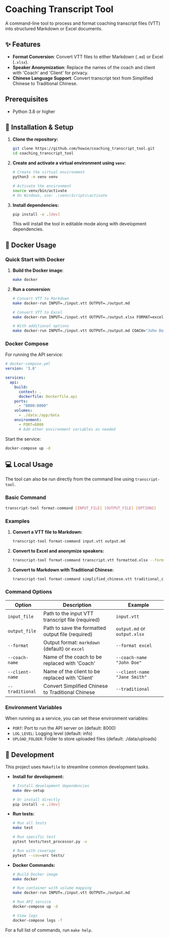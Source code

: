 # Coaching Transcript Tool

A command-line tool to process and format coaching transcript files (VTT) into structured Markdown or Excel documents.

## ✨ Features

- **Format Conversion**: Convert VTT files to either Markdown (`.md`) or Excel (`.xlsx`).
- **Speaker Anonymization**: Replace the names of the coach and client with 'Coach' and 'Client' for privacy.
- **Chinese Language Support**: Convert transcript text from Simplified Chinese to Traditional Chinese.

## Prerequisites

- Python 3.8 or higher

## 🚀 Installation & Setup

1.  **Clone the repository:**
    ```bash
    git clone https://github.com/howie/coaching_transcript_tool.git
    cd coaching_transcript_tool
    ```

2.  **Create and activate a virtual environment using `venv`:**
    ```bash
    # Create the virtual environment
    python3 -m venv venv

    # Activate the environment
    source venv/bin/activate
    # On Windows, use: .\venv\Scripts\activate
    ```

3.  **Install dependencies:**
    ```bash
    pip install -e .[dev]
    ```
    This will install the tool in editable mode along with development dependencies.

## 🐋 Docker Usage

### Quick Start with Docker

1. **Build the Docker image**:
   ```bash
   make docker
   ```

2. **Run a conversion**:
   ```bash
   # Convert VTT to Markdown
   make docker-run INPUT=./input.vtt OUTPUT=./output.md
   
   # Convert VTT to Excel
   make docker-run INPUT=./input.vtt OUTPUT=./output.xlsx FORMAT=excel
   
   # With additional options
   make docker-run INPUT=./input.vtt OUTPUT=./output.md COACH="John Doe" CLIENT="Jane Smith" TRADITIONAL=true
   ```

### Docker Compose

For running the API service:

```yaml
# docker-compose.yml
version: '3.8'

services:
  api:
    build:
      context: .
      dockerfile: Dockerfile.api
    ports:
      - "8000:8000"
    volumes:
      - ./data:/app/data
    environment:
      - PORT=8000
      # Add other environment variables as needed
```

Start the service:
```bash
docker-compose up -d
```

## 💻 Local Usage

The tool can also be run directly from the command line using `transcript-tool`.

### Basic Command

```bash
transcript-tool format-command [INPUT_FILE] [OUTPUT_FILE] [OPTIONS]
```

### Examples

1.  **Convert a VTT file to Markdown:**
    ```bash
    transcript-tool format-command input.vtt output.md
    ```

2.  **Convert to Excel and anonymize speakers:**
    ```bash
    transcript-tool format-command transcript.vtt formatted.xlsx --format excel --coach-name "John Doe" --client-name "Jane Smith"
    ```

3.  **Convert to Markdown with Traditional Chinese:**
    ```bash
    transcript-tool format-command simplified_chinese.vtt traditional_chinese.md --traditional
    ```

### Command Options

| Option | Description | Example |
|--------|-------------|---------|
| `input_file` | Path to the input VTT transcript file (required) | `input.vtt` |
| `output_file` | Path to save the formatted output file (required) | `output.md` or `output.xlsx` |
| `--format` | Output format: `markdown` (default) or `excel` | `--format excel` |
| `--coach-name` | Name of the coach to be replaced with 'Coach' | `--coach-name "John Doe"` |
| `--client-name` | Name of the client to be replaced with 'Client' | `--client-name "Jane Smith"` |
| `--traditional` | Convert Simplified Chinese to Traditional Chinese | `--traditional` |

### Environment Variables

When running as a service, you can set these environment variables:

- `PORT`: Port to run the API server on (default: 8000)
- `LOG_LEVEL`: Logging level (default: info)
- `UPLOAD_FOLDER`: Folder to store uploaded files (default: ./data/uploads)

## 🔧 Development

This project uses `Makefile` to streamline common development tasks.

- **Install for development:**
  ```bash
  # Install development dependencies
  make dev-setup
  
  # Or install directly
  pip install -e .[dev]
  ```

- **Run tests:**
  ```bash
  # Run all tests
  make test
  
  # Run specific test
  pytest tests/test_processor.py -v
  
  # Run with coverage
  pytest --cov=src tests/
  ```

- **Docker Commands:**
  ```bash
  # Build Docker image
  make docker
  
  # Run container with volume mapping
  make docker-run INPUT=./input.vtt OUTPUT=./output.md
  
  # Run API service
  docker-compose up -d
  
  # View logs
  docker-compose logs -f
  ```

For a full list of commands, run `make help`.